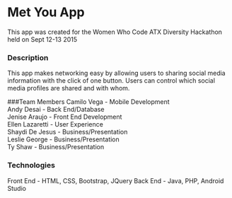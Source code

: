 Met You App
======
This app was created for the Women Who Code ATX Diversity Hackathon held on Sept 12-13 2015

### Description 
This app makes networking easy by allowing users to sharing social media information with the click of one button. Users can control which social media profiles are shared and with whom. 

###Team Members
Camilo Vega - Mobile Development  
Andy Desai - Back End/Database   
Jenise Araujo - Front End Development  
Ellen Lazaretti - User Experience  
Shaydi De Jesus - Business/Presentation  
Leslie George - Business/Presentation  
Ty Shaw - Business/Presentation

### Technologies
Front End - HTML, CSS, Bootstrap, JQuery
Back End - Java, PHP, Android Studio



